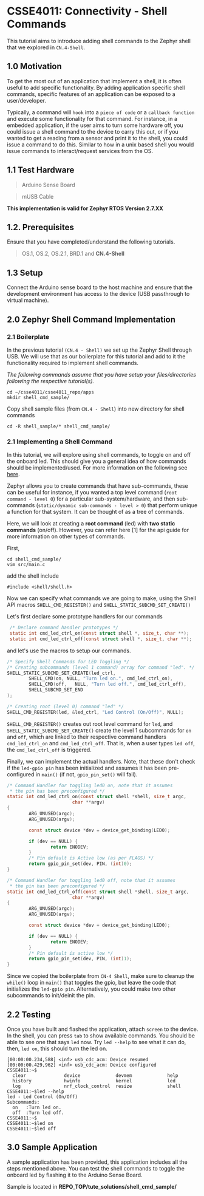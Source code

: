 # CSSE4011: Connectivity - Shell Commands

This tutorial aims to introduce adding shell commands to the Zephyr shell that we explored in  `CN.4-Shell`.

## **1.0 Motivation**

To get the most out of an application that implement a shell, it is often useful to add specific functionality. By adding application specific shell commands, specific features of an application can be exposed to a user/developer. 

Typically, a command will `hook` into a `piece of code` or a `callback function` and execute some functionality for that command. For instance, in a embedded application, if the user aims to turn some hardware off, you could issue a shell command to the device to carry this out, or if you wanted to get a reading from a sensor and print it to the shell, you could issue a command to do this. Similar to how in a unix based shell you would issue commands to interact/request services from the OS.

## 1.1 Test Hardware

> Arduino Sense Board

> mUSB Cable

**This implementation is valid for Zephyr RTOS Version 2.7.XX**

## 1.2. Prerequisites

Ensure that you have completed/understand the following tutorials. 
> OS.1, OS.2, OS.2.1, BRD.1 and **CN.4-Shell**

## 1.3 Setup

Connect the Arduino sense board to the host machine and ensure that the development environment has access to the device (USB passthrough to virtual machine). 

## **2.0 Zephyr Shell Command Implementation**

### **2.1 Boilerplate**

In the previous tutorial `(CN.4 - Shell)` we set up the Zephyr Shell through USB. We will use that as our boilerplate for this tutorial and add to it the functionality required to implement shell commands.

*The following commands assume that you have setup your files/directories following the respective tutorial(s).*


```shell
cd ~/csse4011/csse4011_repo/apps
mkdir shell_cmd_sample/
```
Copy shell sample files (from `CN.4 - Shell`) into new directory for shell commands
```Shell
cd -R shell_sample/* shell_cmd_sample/
```

### **2.1 Implementing a Shell Command**

In this tutorial, we will explore using shell commands, to toggle on and off the onboard led. This should give you a general idea of how commands should be implemented/used. For more information on the following see [here](https://docs.zephyrproject.org/2.7.0/reference/shell/index.html).

Zephyr allows you to create commands that have sub-commands, these can be useful for instance, if you wanted a top level command (`root command - level 0`) for a particular sub-system/hardware, and then sub-commands (`static/dynamic sub-commands - level > 0`) that perform unique a function for that system. It can be thought of as a tree of commands.

Here, we will look at creating a **root command** (led) with **two static commands** (on/off). However, you can refer here [1] for the api guide for more information on other types of commands.

First, 

```shell
cd shell_cmd_sample/
vim src/main.c
```
add the shell include
```
#include <shell/shell.h>
```

Now we can specify what commands we are going to make, using the Shell API macros `SHELL_CMD_REGISTER()` and `SHELL_STATIC_SUBCMD_SET_CREATE()`

Let's first declare some prototype handlers for our commands
```C
 /* Declare command handler prototypes */
 static int cmd_led_ctrl_on(const struct shell *, size_t, char **);
 static int cmd_led_ctrl_off(const struct shell *, size_t, char **);
```
and let's use the macros to setup our commands.
```C
/* Specify Shell Commands for LED Toggling */
/* Creating subcommands (level 1 command) array for command "led". */ 
SHELL_STATIC_SUBCMD_SET_CREATE(led_ctrl,
        SHELL_CMD(on, NULL, "Turn led on.", cmd_led_ctrl_on),
        SHELL_CMD(off,   NULL, "Turn led off.", cmd_led_ctrl_off),
        SHELL_SUBCMD_SET_END
); 

/* Creating root (level 0) command "led" */
SHELL_CMD_REGISTER(led, &led_ctrl, "Led Control (On/Off)", NULL);
```
`SHELL_CMD_REGISTER()` creates out root level command for `led`, and `SHELL_STATIC_SUBCMD_SET_CREATE()`
create the level 1 subcommands for `on` and `off`, which are linked to their respective command handlers `cmd_led_ctrl_on` and `cmd_led_ctrl_off`. That is, when a user types `led off`, the `cmd_led_ctrl_off` is triggered.


Finally, we can implement the actual handlers. Note, that these don't check if the `led-gpio pin` has been initialized and assumes it has been pre-configured in `main()` (if not, `gpio_pin_set()` will fail). 

```C
/* Command Handler for toggling led0 on, note that it assumes
 * the pin has been preconfigured */
static int cmd_led_ctrl_on(const struct shell *shell, size_t argc,
                        char **argv)
{
        ARG_UNUSED(argc);
        ARG_UNUSED(argv);

        const struct device *dev = device_get_binding(LED0);

        if (dev == NULL) {
                return ENODEV;
        }
        /* Pin default is Active low (as per FLAGS) */
        return gpio_pin_set(dev, PIN, (int)0);
}

/* Command Handler for toggling led0 off, note that it assumes
 * the pin has been preconfigured */
static int cmd_led_ctrl_off(const struct shell *shell, size_t argc,
                        char **argv)
{
        ARG_UNUSED(argc);
        ARG_UNUSED(argv);

        const struct device *dev = device_get_binding(LED0);

        if (dev == NULL) {
                return ENODEV;
        }
        /* Pin default is active low */
        return gpio_pin_set(dev, PIN, (int)1);
}
```
Since we copied the boilerplate from `CN-4 Shell`, make sure to cleanup the `while()` loop in `main()` that toggles the gpio, but leave the code that initializes the `led-gpio pin`. Alternatively, you could make two other subcommands to init/deinit the pin.

## **2.2 Testing**

Once you have built and flashed the application, attach `screen` to the device. In the shell, you can press `tab` to show available commands. You should be able to see one that says `led` now. Try `led --help` to see what it can do, then, `led on`, this should turn the led on.

```
[00:00:00.234,588] <inf> usb_cdc_acm: Device resumed
[00:00:00.429,962] <inf> usb_cdc_acm: Device configured
CSSE4011:~$
  clear              device             devmem             help
  history            hwinfo             kernel             led
  log                nrf_clock_control  resize             shell
CSSE4011:~$led --help
led - Led Control (On/Off)
Subcommands:
  on   :Turn led on.
  off  :Turn led off.
CSSE4011:~$
CSSE4011:~$led on
CSSE4011:~$led off
```

## **3.0 Sample Application**

A sample application has been provided, this application includes all the steps mentioned above. You can test the shell commands to toggle the onboard led by flashing it to the Arduino Sense Board.

Sample is located in **REPO_TOP/tute_solutions/shell_cmd_sample/**
